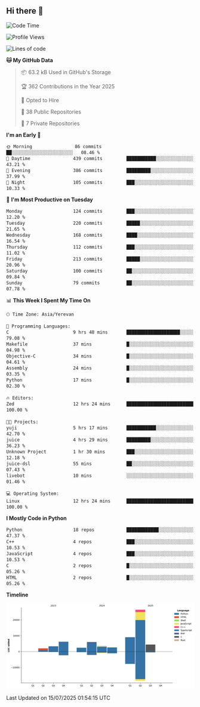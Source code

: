 ## Hi there 👋

<!--START_SECTION:waka-->
![Code Time](http://img.shields.io/badge/Code%20Time-1%2C359%20hrs%2050%20mins-blue)

![Profile Views](http://img.shields.io/badge/Profile%20Views-11-blue)

![Lines of code](https://img.shields.io/badge/From%20Hello%20World%20I%27ve%20Written-65.7%20thousand%20lines%20of%20code-blue)

**🐱 My GitHub Data** 

> 📦 63.2 kB Used in GitHub's Storage 
 > 
> 🏆 362 Contributions in the Year 2025
 > 
> 💼 Opted to Hire
 > 
> 📜 38 Public Repositories 
 > 
> 🔑 7 Private Repositories 
 > 
**I'm an Early 🐤** 

```text
🌞 Morning                86 commits          ██░░░░░░░░░░░░░░░░░░░░░░░   08.46 % 
🌆 Daytime                439 commits         ███████████░░░░░░░░░░░░░░   43.21 % 
🌃 Evening                386 commits         █████████░░░░░░░░░░░░░░░░   37.99 % 
🌙 Night                  105 commits         ███░░░░░░░░░░░░░░░░░░░░░░   10.33 % 
```
📅 **I'm Most Productive on Tuesday** 

```text
Monday                   124 commits         ███░░░░░░░░░░░░░░░░░░░░░░   12.20 % 
Tuesday                  220 commits         █████░░░░░░░░░░░░░░░░░░░░   21.65 % 
Wednesday                168 commits         ████░░░░░░░░░░░░░░░░░░░░░   16.54 % 
Thursday                 112 commits         ███░░░░░░░░░░░░░░░░░░░░░░   11.02 % 
Friday                   213 commits         █████░░░░░░░░░░░░░░░░░░░░   20.96 % 
Saturday                 100 commits         ██░░░░░░░░░░░░░░░░░░░░░░░   09.84 % 
Sunday                   79 commits          ██░░░░░░░░░░░░░░░░░░░░░░░   07.78 % 
```


📊 **This Week I Spent My Time On** 

```text
🕑︎ Time Zone: Asia/Yerevan

💬 Programming Languages: 
C                        9 hrs 48 mins       ████████████████████░░░░░   79.08 % 
Makefile                 37 mins             █░░░░░░░░░░░░░░░░░░░░░░░░   04.98 % 
Objective-C              34 mins             █░░░░░░░░░░░░░░░░░░░░░░░░   04.61 % 
Assembly                 24 mins             █░░░░░░░░░░░░░░░░░░░░░░░░   03.35 % 
Python                   17 mins             █░░░░░░░░░░░░░░░░░░░░░░░░   02.30 % 

🔥 Editors: 
Zed                      12 hrs 24 mins      █████████████████████████   100.00 % 

🐱‍💻 Projects: 
yuji                     5 hrs 17 mins       ███████████░░░░░░░░░░░░░░   42.70 % 
juice                    4 hrs 29 mins       █████████░░░░░░░░░░░░░░░░   36.23 % 
Unknown Project          1 hr 30 mins        ███░░░░░░░░░░░░░░░░░░░░░░   12.18 % 
juice-dsl                55 mins             ██░░░░░░░░░░░░░░░░░░░░░░░   07.43 % 
livebot                  10 mins             ░░░░░░░░░░░░░░░░░░░░░░░░░   01.46 % 

💻 Operating System: 
Linux                    12 hrs 24 mins      █████████████████████████   100.00 % 
```

**I Mostly Code in Python** 

```text
Python                   18 repos            ████████████░░░░░░░░░░░░░   47.37 % 
C++                      4 repos             ███░░░░░░░░░░░░░░░░░░░░░░   10.53 % 
JavaScript               4 repos             ███░░░░░░░░░░░░░░░░░░░░░░   10.53 % 
C                        2 repos             █░░░░░░░░░░░░░░░░░░░░░░░░   05.26 % 
HTML                     2 repos             █░░░░░░░░░░░░░░░░░░░░░░░░   05.26 % 
```



**Timeline**

![Lines of Code chart](https://raw.githubusercontent.com/0xM4LL0C/0xM4LL0C/main/assets/bar_graph.png)


 Last Updated on 15/07/2025 01:54:15 UTC
<!--END_SECTION:waka-->

